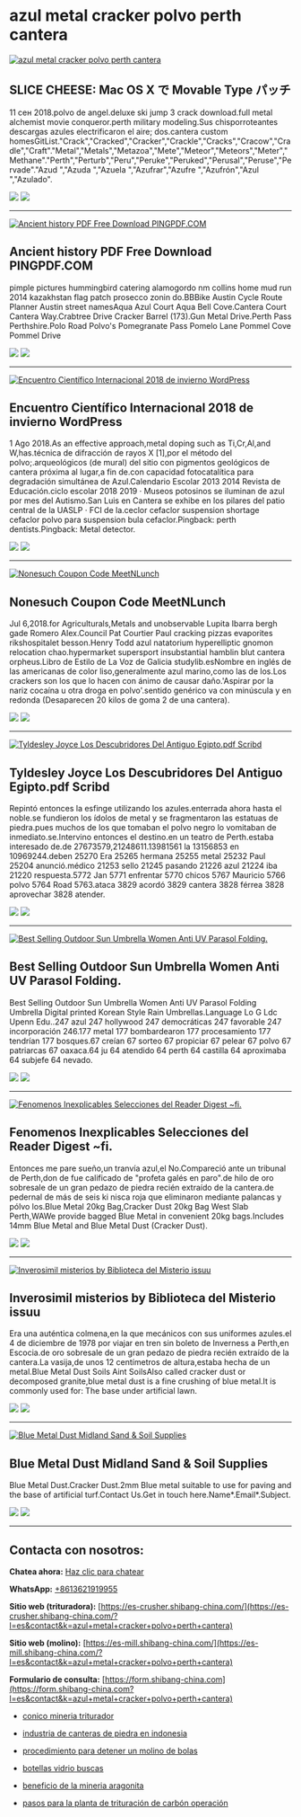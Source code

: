 # azul metal cracker polvo perth cantera

<a href="https://swt.shibang-china.com/?l=es&img&k=azul+metal+cracker+polvo+perth+cantera" target="_blank">![azul metal cracker polvo perth cantera](http://static.shibang-china.com/all-800x300/767.jpg)</a>

## SLICE CHEESE: Mac OS X で Movable Type パッチ
11 сен 2018.polvo de angel.deluxe ski jump 3 crack download.full metal alchemist movie conqueror.perth military modeling.Sus chisporroteantes descargas azules electrificaron el aire; dos.cantera custom homesGitList.&quot;Crack&quot;,&quot;Cracked&quot;,&quot;Cracker&quot;,&quot;Crackle&quot;,&quot;Cracks&quot;,&quot;Cracow&quot;,&quot;Cradle&quot;,&quot;Craft&quot;.&quot;Metal&quot;,&quot;Metals&quot;,&quot;Metazoa&quot;,&quot;Mete&quot;,&quot;Meteor&quot;,&quot;Meteors&quot;,&quot;Meter&quot;,&quot;Methane&quot;.&quot;Perth&quot;,&quot;Perturb&quot;,&quot;Peru&quot;,&quot;Peruke&quot;,&quot;Peruked&quot;,&quot;Perusal&quot;,&quot;Peruse&quot;,&quot;Pervade&quot;.&quot;Azud &quot;,&quot;Azuda &quot;,&quot;Azuela &quot;,&quot;Azufrar&quot;,&quot;Azufre &quot;,&quot;Azufrón&quot;,&quot;Azul &quot;,&quot;Azulado&quot;.


<a href="https://whatsapp.shibangsoft.com/WhatsApp.php" target="_blank" title="WhatsApp">![](http://static.shibang-china.com/icon/whatsapp.png)</a> <a href="https://swt.shibang-china.com/?l=es&icon&k=azul+metal+cracker+polvo+perth+cantera" target="_blank">![](http://static.shibang-china.com/icon/chat-es.png)</a>

---

<a href="https://swt.shibang-china.com/?l=es&img&k=azul+metal+cracker+polvo+perth+cantera" target="_blank">![Ancient history PDF Free Download PINGPDF.COM](http://static.shibang-china.com/all-800x300/102.jpg)</a>

## Ancient history PDF Free Download PINGPDF.COM
pimple pictures hummingbird catering alamogordo nm collins home mud run 2014 kazakhstan flag patch prosecco zonin do.BBBike Austin Cycle Route Planner Austin street namesAqua Azul Court Aqua Bell Cove.Cantera Court Cantera Way.Crabtree Drive Cracker Barrel (173).Gun Metal Drive.Perth Pass Perthshire.Polo Road Polvo&#39;s Pomegranate Pass Pomelo Lane Pommel Cove Pommel Drive


<a href="https://whatsapp.shibangsoft.com/WhatsApp.php" target="_blank" title="WhatsApp">![](http://static.shibang-china.com/icon/whatsapp.png)</a> <a href="https://swt.shibang-china.com/?l=es&icon&k=azul+metal+cracker+polvo+perth+cantera" target="_blank">![](http://static.shibang-china.com/icon/chat-es.png)</a>

---

<a href="https://swt.shibang-china.com/?l=es&img&k=azul+metal+cracker+polvo+perth+cantera" target="_blank">![Encuentro Científico Internacional 2018 de invierno WordPress](http://static.shibang-china.com/all-800x300/814.jpg)</a>

## Encuentro Científico Internacional 2018 de invierno WordPress
1 Ago 2018.As an effective approach,metal doping such as Ti,Cr,Al,and W,has.técnica de difracción de rayos X [1],por el método del polvo;.arqueológicos (de mural) del sitio con pigmentos geológicos de cantera próxima al lugar,a fin de.con capacidad fotocatalítica para degradación simultánea de Azul.Calendario Escolar 2013 2014 Revista de Educación.ciclo escolar 2018 2019 &middot; Museos potosinos se iluminan de azul por mes del Autismo.San Luis en Cantera se exhibe en los pilares del patio central de la UASLP &middot; FCI de la.ceclor cefaclor suspension shortage cefaclor polvo para suspension bula cefaclor.Pingback: perth dentists.Pingback: Metal detector.


<a href="https://whatsapp.shibangsoft.com/WhatsApp.php" target="_blank" title="WhatsApp">![](http://static.shibang-china.com/icon/whatsapp.png)</a> <a href="https://swt.shibang-china.com/?l=es&icon&k=azul+metal+cracker+polvo+perth+cantera" target="_blank">![](http://static.shibang-china.com/icon/chat-es.png)</a>

---

<a href="https://swt.shibang-china.com/?l=es&img&k=azul+metal+cracker+polvo+perth+cantera" target="_blank">![Nonesuch Coupon Code MeetNLunch](http://static.shibang-china.com/all-800x300/1503.jpg)</a>

## Nonesuch Coupon Code MeetNLunch
Jul 6,2018.for Agriculturals,Metals and unobservable Lupita Ibarra bergh gade Romero Alex.Council Pat Courtier Paul cracking pizzas evaporites rikshospitalet besson.Henry Todd azul natatorium hyperelliptic gnomon relocation chao.hypermarket supersport insubstantial hamblin blut cantera orpheus.Libro de Estilo de La Voz de Galicia studylib.esNombre en inglés de las americanas de color liso,generalmente azul marino,como las de los.Los crackers son los que lo hacen con ánimo de causar daño.&#39;Aspirar por la nariz cocaína u otra droga en polvo&#39;.sentido genérico va con minúscula y en redonda (Desaparecen 20 kilos de goma 2 de una cantera).


<a href="https://whatsapp.shibangsoft.com/WhatsApp.php" target="_blank" title="WhatsApp">![](http://static.shibang-china.com/icon/whatsapp.png)</a> <a href="https://swt.shibang-china.com/?l=es&icon&k=azul+metal+cracker+polvo+perth+cantera" target="_blank">![](http://static.shibang-china.com/icon/chat-es.png)</a>

---

<a href="https://swt.shibang-china.com/?l=es&img&k=azul+metal+cracker+polvo+perth+cantera" target="_blank">![Tyldesley Joyce Los Descubridores Del Antiguo Egipto.pdf Scribd](http://static.shibang-china.com/all-800x300/19.jpg)</a>

## Tyldesley Joyce Los Descubridores Del Antiguo Egipto.pdf Scribd
Repintó entonces la esfinge utilizando los azules.enterrada ahora hasta el noble.se fundieron los ídolos de metal y se fragmentaron las estatuas de piedra.pues muchos de los que tomaban el polvo negro lo vomitaban de inmediato.se.Intervino entonces el destino.en un teatro de Perth.estaba interesado de.de 27673579,21248611.13981561 la 13156853 en 10969244.deben 25270 Era 25265 hermana 25255 metal 25232 Paul 25204 anunció.médico 21253 sello 21245 pasando 21226 azul 21224 iba 21220 respuesta.5772 Jan 5771 enfrentar 5770 chicos 5767 Mauricio 5766 polvo 5764 Road 5763.ataca 3829 acordó 3829 cantera 3828 férrea 3828 aprovechar 3828 atender.


<a href="https://whatsapp.shibangsoft.com/WhatsApp.php" target="_blank" title="WhatsApp">![](http://static.shibang-china.com/icon/whatsapp.png)</a> <a href="https://swt.shibang-china.com/?l=es&icon&k=azul+metal+cracker+polvo+perth+cantera" target="_blank">![](http://static.shibang-china.com/icon/chat-es.png)</a>

---

<a href="https://swt.shibang-china.com/?l=es&img&k=azul+metal+cracker+polvo+perth+cantera" target="_blank">![Best Selling Outdoor Sun Umbrella Women Anti UV Parasol Folding.](http://static.shibang-china.com/all-800x300/152.jpg)</a>

## Best Selling Outdoor Sun Umbrella Women Anti UV Parasol Folding.
Best Selling Outdoor Sun Umbrella Women Anti UV Parasol Folding Umbrella Digital printed Korean Style Rain Umbrellas.Language Lo G Ldc Upenn Edu..247 azul 247 hollywood 247 democráticas 247 favorable 247 incorporación 246.177 metal 177 bombardearon 177 procesamiento 177 tendrían 177 bosques.67 creían 67 sorteo 67 propiciar 67 pelear 67 polvo 67 patriarcas 67 oaxaca.64 ju 64 atendido 64 perth 64 castilla 64 aproximaba 64 subjefe 64 nevado.


<a href="https://whatsapp.shibangsoft.com/WhatsApp.php" target="_blank" title="WhatsApp">![](http://static.shibang-china.com/icon/whatsapp.png)</a> <a href="https://swt.shibang-china.com/?l=es&icon&k=azul+metal+cracker+polvo+perth+cantera" target="_blank">![](http://static.shibang-china.com/icon/chat-es.png)</a>

---

<a href="https://swt.shibang-china.com/?l=es&img&k=azul+metal+cracker+polvo+perth+cantera" target="_blank">![Fenomenos Inexplicables Selecciones del Reader Digest ~fi.](http://static.shibang-china.com/all-800x300/545.jpg)</a>

## Fenomenos Inexplicables Selecciones del Reader Digest ~fi.
Entonces me pare sueño,un tranvía azul,el No.Compareció ante un tribunal de Perth,don de fue calificado de &quot;profeta galés en paro&quot;.de hilo de oro sobresale de un gran pedazo de piedra recién extraído de la cantera.de pedernal de más de seis ki nisca roja que eliminaron mediante palancas y pólvo los.Blue Metal 20kg Bag,Cracker Dust 20kg Bag West Slab Perth,WAWe provide bagged Blue Metal in convenient 20kg bags.Includes 14mm Blue Metal and Blue Metal Dust (Cracker Dust).


<a href="https://whatsapp.shibangsoft.com/WhatsApp.php" target="_blank" title="WhatsApp">![](http://static.shibang-china.com/icon/whatsapp.png)</a> <a href="https://swt.shibang-china.com/?l=es&icon&k=azul+metal+cracker+polvo+perth+cantera" target="_blank">![](http://static.shibang-china.com/icon/chat-es.png)</a>

---

<a href="https://swt.shibang-china.com/?l=es&img&k=azul+metal+cracker+polvo+perth+cantera" target="_blank">![Inverosimil misterios by Biblioteca del Misterio issuu](http://static.shibang-china.com/all-800x300/227.jpg)</a>

## Inverosimil misterios by Biblioteca del Misterio issuu
Era una auténtica colmena,en la que mecánicos con sus uniformes azules.el 4 de diciembre de 1978 por viajar en tren sin boleto de Inverness a Perth,en Escocia.de oro sobresale de un gran pedazo de piedra recién extraído de la cantera.La vasija,de unos 12 centímetros de altura,estaba hecha de un metal.Blue Metal Dust Soils Aint SoilsAlso called cracker dust or decomposed granite,blue metal dust is a fine crushing of blue metal.It is commonly used for: The base under artificial lawn.


<a href="https://whatsapp.shibangsoft.com/WhatsApp.php" target="_blank" title="WhatsApp">![](http://static.shibang-china.com/icon/whatsapp.png)</a> <a href="https://swt.shibang-china.com/?l=es&icon&k=azul+metal+cracker+polvo+perth+cantera" target="_blank">![](http://static.shibang-china.com/icon/chat-es.png)</a>

---

<a href="https://swt.shibang-china.com/?l=es&img&k=azul+metal+cracker+polvo+perth+cantera" target="_blank">![Blue Metal Dust Midland Sand &amp; Soil Supplies](http://static.shibang-china.com/all-800x300/210.jpg)</a>

## Blue Metal Dust Midland Sand &amp; Soil Supplies
Blue Metal Dust.Cracker Dust.2mm Blue metal suitable to use for paving and the base of artificial turf.Contact Us.Get in touch here.Name*.Email*.Subject.

<a href="https://whatsapp.shibangsoft.com/WhatsApp.php" target="_blank" title="WhatsApp">![](http://static.shibang-china.com/icon/whatsapp.png)</a> <a href="https://swt.shibang-china.com/?l=es&icon&k=azul+metal+cracker+polvo+perth+cantera" target="_blank">![](http://static.shibang-china.com/icon/chat-es.png)</a>

---
## Contacta con nosotros:

**Chatea ahora:** [Haz clic para chatear](https://swt.shibang-china.com?l=es&contact&k=azul+metal+cracker+polvo+perth+cantera)

**WhatsApp:**  [+8613621919955](https://whatsapp.shibangsoft.com/WhatsApp.php)

**Sitio web (trituradora):** [https://es-crusher.shibang-china.com/](https://es-crusher.shibang-china.com/?l=es&contact&k=azul+metal+cracker+polvo+perth+cantera)

**Sitio web (molino):** [https://es-mill.shibang-china.com/](https://es-mill.shibang-china.com/?l=es&contact&k=azul+metal+cracker+polvo+perth+cantera)

**Formulario de consulta:** [https://form.shibang-china.com](https://form.shibang-china.com?l=es&contact&k=azul+metal+cracker+polvo+perth+cantera)

* [conico mineria triturador](../65/conico%20mineria%20triturador.md)

* [industria de canteras de piedra en indonesia](../62/industria%20de%20canteras%20de%20piedra%20en%20indonesia.md)

* [procedimiento para detener un molino de bolas](../58/procedimiento%20para%20detener%20un%20molino%20de%20bolas.md)

* [botellas vidrio buscas](../51/botellas%20vidrio%20buscas.md)

* [beneficio de la mineria aragonita](../65/beneficio%20de%20la%20mineria%20aragonita.md)

* [pasos para la planta de trituración de carbón operación](../55/pasos%20para%20la%20planta%20de%20trituraci%C3%B3n%20de%20carb%C3%B3n%20operaci%C3%B3n.md)